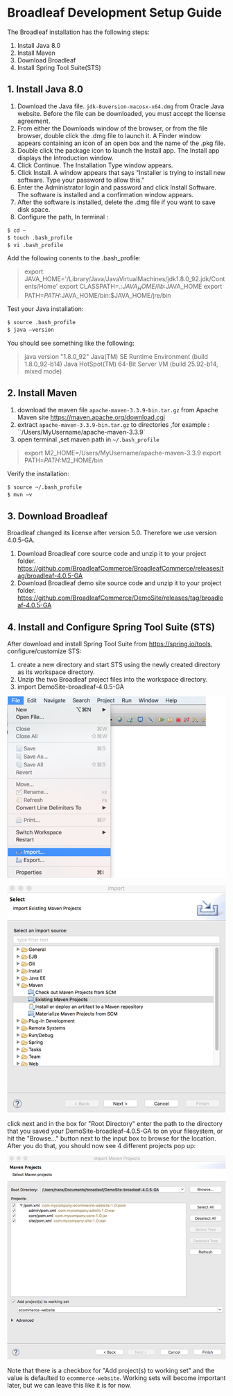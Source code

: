 # Broadleaf Development Setup Guide
The Broadleaf installation has the following steps:
1. Install Java 8.0
2. Install Maven
3. Download Broadleaf
4. Install Spring Tool Suite(STS)

## 1. Install Java 8.0
1.	Download the Java file.
`jdk-8uversion-macosx-x64.dmg` from Oracle Java website.
Before the file can be downloaded, you must accept the license agreement.
2.	From either the Downloads window of the browser, or from the file browser, double click the .dmg file to launch it.
A Finder window appears containing an icon of an open box and the name of the .pkg file.
3.	Double click the package icon to launch the Install app.
The Install app displays the Introduction window.
4.	Click Continue.
The Installation Type window appears.
5.	Click Install.
A window appears that says "Installer is trying to install new software. Type your password to allow this."
6.	Enter the Administrator login and password and click Install Software.
The software is installed and a confirmation window appears.
7.	After the software is installed, delete the .dmg file if you want to save disk space.
8.	Configure the path, In terminal :
```bash
$ cd ~
$ touch .bash_profile
$ vi .bash_profile
```
Add the following conents to the .bash_profile:
> export JAVA_HOME='/Library/Java/JavaVirtualMachines/jdk1.8.0_92.jdk/Contents/Home'
> export CLASSPATH=.:$JAVA_HOME/lib:$JAVA_HOME
> export PATH=$PATH:$JAVA_HOME/bin:$JAVA_HOME/jre/bin

Test your Java installation:
```bash
$ source .bash_profile
$ java –version
```
You should see something like the following:
> java version "1.8.0_92"
> Java(TM) SE Runtime Environment (build 1.8.0_92-b14)
> Java HotSpot(TM) 64-Bit Server VM (build 25.92-b14, mixed mode)

## 2. Install Maven
1.	download the maven file
`apache-maven-3.3.9-bin.tar.gz` from Apache Maven site  https://maven.apache.org/download.cgi
2.	extract `apache-maven-3.3.9-bin.tar.gz` to directories ,for example : ``/Users/MyUsername/apache-maven-3.3.9`
3.	open terminal ,set maven path in `~/.bash_profile`
> export M2_HOME=/Users/MyUsername/apache-maven-3.3.9
> export PATH=$PATH:$M2_HOME/bin

Verify the installation:
```bash
$ source ~/.bash_profile
$ mvn –v
```

## 3. Download Broadleaf
Broadleaf changed its license after version 5.0. Therefore we use version 4.0.5-GA.
1. Download Broadleaf core source code and unzip it to your project folder. https://github.com/BroadleafCommerce/BroadleafCommerce/releases/tag/broadleaf-4.0.5-GA
2. Download Broadleaf demo site source code and unzip it to your project folder. https://github.com/BroadleafCommerce/DemoSite/releases/tag/broadleaf-4.0.5-GA

## 4. Install and Configure Spring Tool Suite (STS)
After download and install Spring Tool Suite from https://spring.io/tools,
configure/customize STS:
1.	create a new directory and start STS using the newly created directory as
its workspace directory.
2. Unzip the two Broadleaf project files into the workspace directory.
3. import DemoSite-broadleaf-4.0.5-GA

![p1](images/Picture1.png)

![p2](images/Picture2.png)

click next and in the box for "Root Directory" enter the path to the
directory that you saved your DemoSite-broadleaf-4.0.5-GA to on
your filesystem, or hit the "Browse..." button next to the input box to
browse for the location. After you do that, you should now see 4 different
projects pop up:

![p3](images/Picture3.png)

Note that there is a checkbox for "Add project(s) to working set" and the value is defaulted to `ecommerce-website`. Working sets will become important later, but we can leave this like it is for now.
